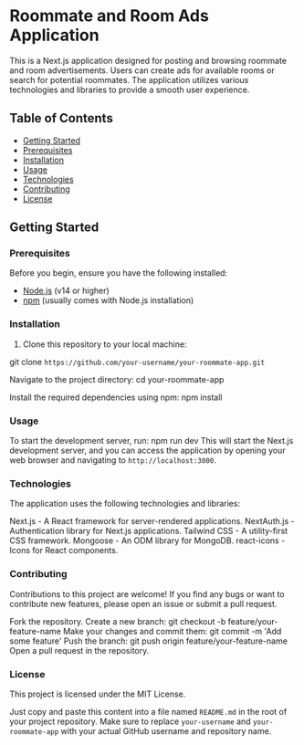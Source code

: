 # Roommate and Room Ads Application

This is a Next.js application designed for posting and browsing roommate and room advertisements. Users can create ads for available rooms or search for potential roommates. The application utilizes various technologies and libraries to provide a smooth user experience.

## Table of Contents

- [Getting Started](#getting-started)
- [Prerequisites](#prerequisites)
- [Installation](#installation)
- [Usage](#usage)
- [Technologies](#technologies)
- [Contributing](#contributing)
- [License](#license)

## Getting Started

### Prerequisites

Before you begin, ensure you have the following installed:

- [Node.js](https://nodejs.org/) (v14 or higher)
- [npm](https://www.npmjs.com/) (usually comes with Node.js installation)

### Installation

1. Clone this repository to your local machine:

git clone `https://github.com/your-username/your-roommate-app.git`

Navigate to the project directory:
cd your-roommate-app

Install the required dependencies using npm:
npm install

### Usage

To start the development server, run:
npm run dev
This will start the Next.js development server, and you can access the application by opening your web browser and navigating to `http://localhost:3000`.

### Technologies

The application uses the following technologies and libraries:

Next.js - A React framework for server-rendered applications.
NextAuth.js - Authentication library for Next.js applications.
Tailwind CSS - A utility-first CSS framework.
Mongoose - An ODM library for MongoDB.
react-icons - Icons for React components.

### Contributing

Contributions to this project are welcome! If you find any bugs or want to contribute new features, please open an issue or submit a pull request.

Fork the repository.
Create a new branch: git checkout -b feature/your-feature-name
Make your changes and commit them: git commit -m 'Add some feature'
Push the branch: git push origin feature/your-feature-name
Open a pull request in the repository.

### License

This project is licensed under the MIT License.

Just copy and paste this content into a file named `README.md` in the root of your project repository. Make sure to replace `your-username` and `your-roommate-app` with your actual GitHub username and repository name.
